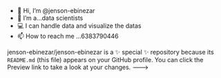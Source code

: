 - 👋 Hi, I’m @jenson-ebinezar
- 🌱 I’m a...data scientists
- 💻 I can handle data and visualize the datas
- 📫 How to reach me ...6383790446 

jenson-ebinezar/jenson-ebinezar is a ✨ special ✨ repository because its `README.md` (this file) appears on your GitHub profile.
You can click the Preview link to take a look at your changes.
--->
